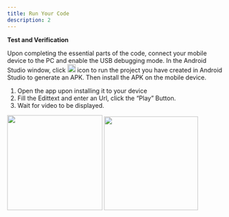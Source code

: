 ```yaml
---
title: Run Your Code
description: 2
---
```


**Test and Verification**

Upon completing the essential parts of the code, connect your mobile device to the PC and enable the USB debugging mode. In the Android Studio window, click  <img style="width: 19.00px" src="https://raw.githubusercontent.com/bekiryavuzkoc/testRepo/gh-pages/assets/run_image.png" onclick="imageclick(src)"> icon to run the project you have created in Android Studio to generate an APK. Then install the APK on the mobile device.

1. Open the app upon installing it to your device
2. Fill the Edittext and enter an Url, click the “Play” Button.
3. Wait for video to be displayed.



<img style="width: 220.00px" src="https://raw.githubusercontent.com/bekiryavuzkoc/testRepo/gh-pages/assets/videokitone.jpg" onclick="imageclick(src)">             <img style="width: 217.00px" src="https://raw.githubusercontent.com/bekiryavuzkoc/testRepo/gh-pages/assets/playvideoswithvideokittwo.PNG" onclick="imageclick(src)">

